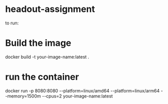 # headout-assignment

to run:

# Build the image
docker build -t your-image-name:latest .

# run the container
docker run -p 8080:8080 --platform=linux/amd64 --platform=linux/arm64 --memory=1500m --cpus=2 your-image-name:latest

